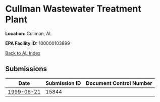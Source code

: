 # Cullman Wastewater Treatment Plant

**Location:** Cullman, AL

**EPA Facility ID:** 100000103899

[Back to AL Index](../../index.md)

## Submissions

| Date | Submission ID | Document Control Number |
|------|--------------|-------------------------|
| [1999-06-21](submissions/15844.md) | 15844 |  |
